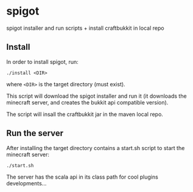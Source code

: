 # spigot
spigot installer and run scripts + install craftbukkit in local repo

## Install

In order to install spigot, run:

```./install <DIR>```

where ```<DIR>``` is the target directory (must exist).

This script will download the spigot installer and run it (it downloads the minecraft server, and creates the bukkit api compatible version).

The script will insall the craftbukkit jar in the maven local repo.

## Run the server

After installing the target directory contains a start.sh script to start the minecraft server:

```./start.sh ```

The server has the scala api in its class path for cool plugins developments...

